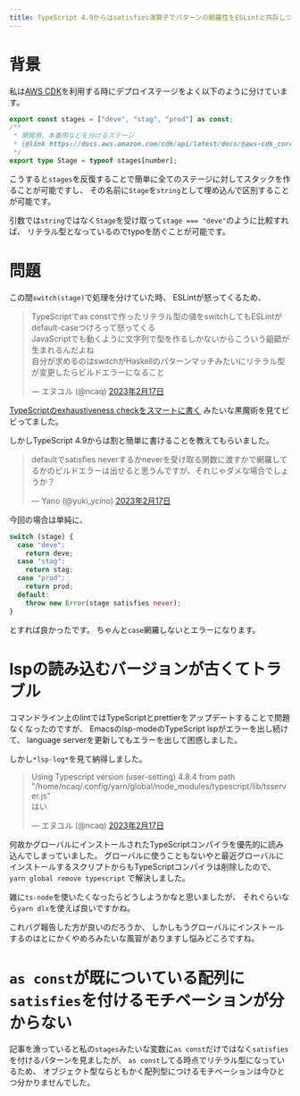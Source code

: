 ```yaml
---
title: TypeScript 4.9からはsatisfies演算子でパターンの網羅性をESLintと共存しつつ簡単にチェックできる
---
```


# 背景

私は[AWS CDK](https://docs.aws.amazon.com/cdk/api/v2/)を利用する時にデプロイステージをよく以下のように分けています。

~~~ts
export const stages = ["deve", "stag", "prod"] as const;
/**
 * 開発用、本番用などを分けるステージ
 * {@link https://docs.aws.amazon.com/cdk/api/latest/docs/@aws-cdk_core.Stage.html} は一切関係がない
 */
export type Stage = typeof stages[number];
~~~

こうすると`stages`を反復することで簡単に全てのステージに対してスタックを作ることが可能ですし、
その名前に`Stage`を`string`として埋め込んで区別することが可能です。

引数では`string`ではなく`Stage`を受け取って`stage === "deve"`のように比較すれば、
リテラル型となっているのでtypoを防ぐことが可能です。

# 問題

この間`switch(stage)`で処理を分けていた時、
ESLintが怒ってくるため、

<blockquote class="twitter-tweet" data-lang="ja"><p lang="ja" dir="ltr">TypeScriptでas constで作ったリテラル型の値をswitchしてもESLintがdefault-caseつけろって怒ってくる<br>JavaScriptでも動くように文字列で型を作るしかないからこういう齟齬が生まれるんだよね<br>自分が求めるのはswitchがHaskellのパターンマッチみたいにリテラル型が変更したらビルドエラーになること</p>&mdash; エヌユル (@ncaq) <a href="https://twitter.com/ncaq/status/1626589820234653696?ref_src=twsrc%5Etfw">2023年2月17日</a></blockquote>

[TypeScriptのexhaustiveness checkをスマートに書く](https://zenn.dev/qnighy/articles/462baa685c80e2)
みたいな黒魔術を見てビビってました。

しかしTypeScript 4.9からは割と簡単に書けることを教えてもらいました。

<blockquote class="twitter-tweet" data-lang="ja"><p lang="ja" dir="ltr">defaultでsatisfies neverするかneverを受け取る関数に渡すかで網羅してるかのビルドエラーは出せると思うんですが、それじゃダメな場合でしょうか？</p>&mdash; Yano (@yuki_ycino) <a href="https://twitter.com/yuki_ycino/status/1626591155218706433?ref_src=twsrc%5Etfw">2023年2月17日</a></blockquote>

今回の場合は単純に、

~~~ts
switch (stage) {
  case "deve":
    return deve;
  case "stag":
    return stag;
  case "prod":
    return prod;
  default:
    throw new Error(stage satisfies never);
}
~~~

とすれば良かったです。
ちゃんと`case`網羅しないとエラーになります。

# lspの読み込むバージョンが古くてトラブル

コマンドライン上のlintではTypeScriptとprettierをアップデートすることで問題なくなったのですが、
Emacsのlsp-modeのTypeScript lspがエラーを出し続けて、
language serverを更新してもエラーを出して困惑しました。

しかし`*lsp-log*`を見て納得しました。

<blockquote class="twitter-tweet" data-lang="ja"><p lang="en" dir="ltr">Using Typescript version (user-setting) 4.8.4 from path &quot;/home/ncaq/.config/yarn/global/node_modules/typescript/lib/tsserver.js&quot;<br>はい</p>&mdash; エヌユル (@ncaq) <a href="https://twitter.com/ncaq/status/1626602856794177538?ref_src=twsrc%5Etfw">2023年2月17日</a></blockquote>

何故かグローバルにインストールされたTypeScriptコンパイラを優先的に読み込んでしまっていました。
グローバルに使うこともないやと最近グローバルにインストールするスクリプトからもTypeScriptコンパイラは削除したので、
`yarn global remove typescript`
で解決しました。

雑に`ts-node`を使いたくなったらどうしようかなと思いましたが、
それぐらいなら`yarn dlx`を使えば良いですかね。

これバグ報告した方が良いのだろうか、
しかしもうグローバルにインストールするのはとにかくやめろみたいな風習がありますし悩みどころですね。

# `as const`が既についている配列に`satisfies`を付けるモチベーションが分からない

記事を漁っていると私の`stages`みたいな変数に`as const`だけではなく`satisfies`を付けるパターンを見ましたが、
`as const`してる時点でリテラル型になっているため、
オブジェクト型ならともかく配列型につけるモチベーションは今ひとつ分かりませんでした。
